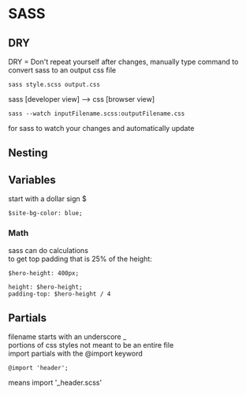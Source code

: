 # SASS

## DRY
DRY = Don't repeat yourself
after changes, manually type command to convert sass to an output css file

	sass style.scss output.css

sass [developer view] --> css [browser view]

	sass --watch inputFilename.scss:outputFilename.css

for sass to watch your changes and automatically update

## Nesting

## Variables
start with a dollar sign $

	$site-bg-color: blue;

### Math
sass can do calculations  
to get top padding that is 25% of the height:

	$hero-height: 400px;
	
	height: $hero-height;
	padding-top: $hero-height / 4


## Partials
filename starts with an underscore _  
portions of css styles not meant to be an entire file  
import partials with the @import keyword

	@import 'header';

means import '_header.scss'